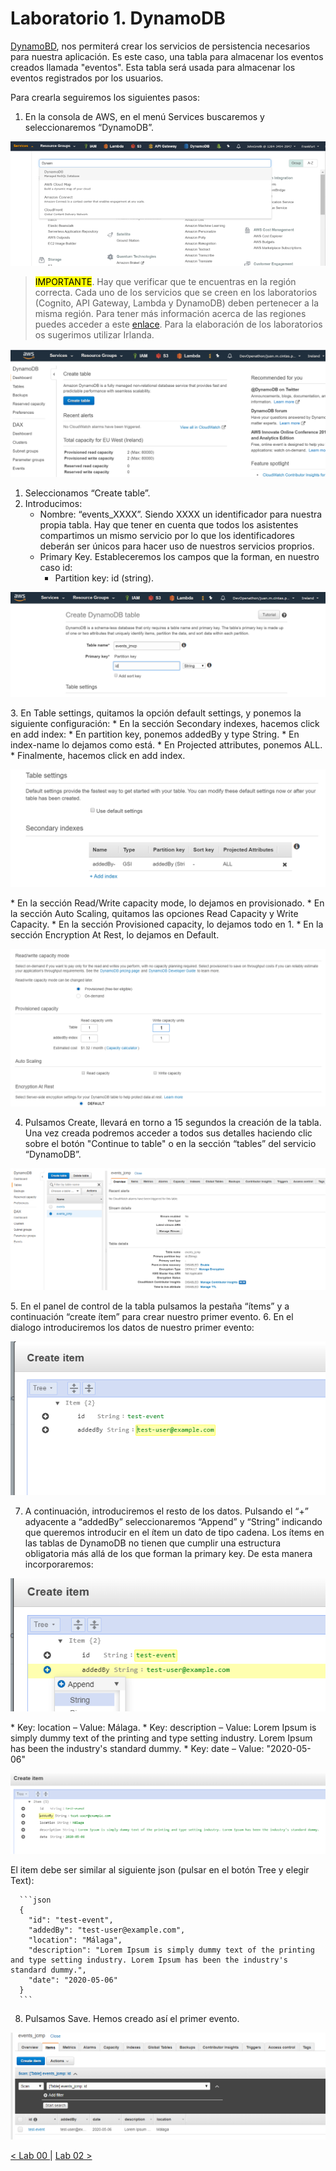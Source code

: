 # Laboratorio 1. DynamoDB

[DynamoBD](https://docs.aws.amazon.com/es_es/dynamodb/?id=docs_gateway), nos permiterá crear los servicios de persistencia necesarios para nuestra aplicación. Es este caso, una tabla para almacenar los eventos creados llamada "eventos". Esta tabla será usada para almacenar los eventos registrados por los usuarios. 

Para crearla seguiremos los siguientes pasos:

1. En la consola de AWS, en el menú Services buscaremos y seleccionaremos “DynamoDB”.

<p align="center">
    <img src="resources/Picture1.png"/>
</p>

> <mark>IMPORTANTE</mark>. Hay que verificar que te encuentras en la región correcta. Cada uno de los servicios que se creen en los laboratorios (Cognito, API Gateway, Lambda y DynamoDB) deben pertenecer a la misma región. Para tener más información acerca de las regiones puedes acceder a este [enlace](https://docs.aws.amazon.com/es_es/AWSEC2/latest/UserGuide/using-regions-availability-zones.html). Para la elaboración de los laboratorios os sugerimos utilizar Irlanda.

<p align="center">
    <img src="resources/Picture3.png"/>    
</p>

1. Seleccionamos “Create table”.
2. Introducimos:
   * Nombre: “events_XXXX”. Siendo XXXX un identificador para nuestra propia tabla. Hay que tener en cuenta que todos los asistentes compartimos un mismo servicio por lo que los identificadores deberán ser únicos para hacer uso de nuestros servicios proprios.
   * Primary Key. Estableceremos los campos que la forman, en nuestro caso id:
     * Partition key: id (string).
<p align="center">
    <img src="resources/Picture4.png"/>
</p>  
3. En Table settings, quitamos la opción default settings, y ponemos la siguiente configuración:
   * En la sección Secondary indexes, hacemos click en add index:
     * En partition key, ponemos addedBy y type String.
     *  En index-name lo dejamos como está.
     *  En Projected attributes, ponemos ALL.
     *  Finalmente, hacemos click en add index.
<p align="center">
    <img src="resources/Picture5.png"/>
</p>    
       *  En la sección Read/Write capacity mode, lo dejamos en provisionado.
       *  En la sección Auto Scaling, quitamos las opciones Read Capacity y Write Capacity.
       *  En la sección Provisioned capacity, lo dejamos todo en 1.
       *  En la sección Encryption At Rest, lo dejamos en Default.
<p align="center">
    <img src="resources/Picture6.png"/>
</p>          
       
4. Pulsamos Create, llevará en torno a 15 segundos la creación de la tabla. Una vez creada podremos acceder a todos sus detalles haciendo clic sobre el botón "Continue to table" o en la sección “tables” del servicio “DynamoDB”.
<p align="center">
    <img src="resources/Picture7.png"/>
</p>                                  
5. En el panel de control de la tabla pulsamos la pestaña “ítems” y a continuación “create ítem” para crear nuestro primer evento.
6. En el dialogo introduciremos los datos de nuestro primer evento:

<p align="center">
    <img src="resources/Picture2.png"/>
</p>

7. A continuación, introduciremos el resto de los datos. Pulsando el “+” adyacente a “addedBy” seleccionaremos “Append” y “String” indicando que queremos introducir en el ítem un dato de tipo cadena. Los ítems en las tablas de DynamoDB no tienen que cumplir una estructura obligatoria más allá de los que forman la primary key. De esta manera incorporaremos:
<p align="center">
    <img src="resources/Picture8.png"/>
</p>
   * Key: location – Value: Málaga.
   * Key: description – Value: Lorem Ipsum is simply dummy text of the printing and type setting industry. Lorem Ipsum has been the industry's standard dummy.
   * Key: date – Value: "2020-05-06"
<p align="center">
    <img src="resources/Picture9.png"/>
</p>
  
   El item debe ser similar al siguiente json (pulsar en el botón Tree y elegir Text):

      ```json
      {
        "id": "test-event",
        "addedBy": "test-user@example.com",
        "location": "Málaga",
        "description": "Lorem Ipsum is simply dummy text of the printing and type setting industry. Lorem Ipsum has been the industry's standard dummy.",
        "date": "2020-05-06"
      }
      ```

8. Pulsamos Save. Hemos creado así el primer evento.
<p align="center">
    <img src="resources/Picture10.png"/>
</p>

[< Lab 00 ](../lab-00)  | [Lab 02 >](../lab-02) 
